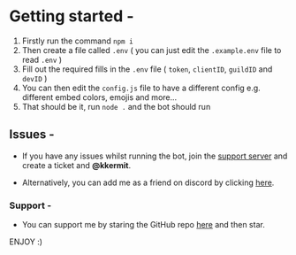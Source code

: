 <!--     ████████╗███████╗███████╗████████╗██╗███████╗██╗   ██╗
         ╚══██╔══╝██╔════╝██╔════╝╚══██╔══╝██║██╔════╝╚██╗ ██╔╝
            ██║   █████╗  ███████╗   ██║   ██║█████╗   ╚████╔╝ 
            ██║   ██╔══╝  ╚════██║   ██║   ██║██╔══╝    ╚██╔╝  
            ██║   ███████╗███████║   ██║   ██║██║        ██║   
            ╚═╝   ╚══════╝╚══════╝   ╚═╝   ╚═╝╚═╝        ╚═╝    -->

# Getting started -

1. Firstly run the command ``npm i``
2. Then create a file called `.env` ( you can just edit the `.example.env` file to read `.env` )
3. Fill out the required fills in the `.env` file ( ``token``, ``clientID``, ``guildID`` and ``devID`` )
4. You can then edit the `config.js` file to have a different config e.g. different embed colors, emojis and more...
5. That should be it, run ``node .`` and the bot should run

## Issues -

- If you have any issues whilst running the bot, join the [support server](https://discord.gg/dHZkSQBf3T) and create a ticket and **@kkermit**.

- Alternatively, you can add me as a friend on discord by clicking [here](https://discord.com/users/526853643962679323).

### Support -

- You can support me by staring the GitHub repo [here](https://github.com/Kkkermit/Testify) and then star. 

ENJOY :)